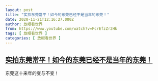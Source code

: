 ```yaml
---
layout: post
title: "实拍东莞常平！如今的东莞已经不是当年的东莞！"
date: 2020-11-21T12:16:27.000Z
author: 放眼看世界
from: https://www.youtube.com/watch?v=FcrEfzZr2Hk
tags: [ 放眼看世界 ]
categories: [ 放眼看世界 ]
---
```

<!--1605960987000-->
[实拍东莞常平！如今的东莞已经不是当年的东莞！](https://www.youtube.com/watch?v=FcrEfzZr2Hk)
------

<div>
东莞这十来年的变与不变！
</div>
